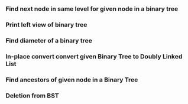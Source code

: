 ### Find next node in same level for given node in a binary tree

### Print left view of binary tree

### Find diameter of a binary tree

### In-place convert convert given Binary Tree to Doubly Linked List

### Find ancestors of given node in a Binary Tree

### Deletion from BST

